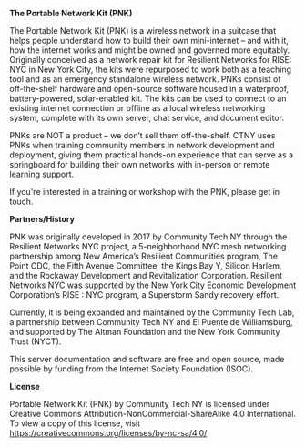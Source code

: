 **The Portable Network Kit (PNK)**

The Portable Network Kit (PNK) is a wireless network in a suitcase that helps people understand how to build their own mini-internet – and with it, how the internet works and might be owned and governed more equitably. Originally conceived as a network repair kit for Resilient Networks for RISE: NYC in New York City, the kits were repurposed to work both as a teaching tool and as an emergency standalone wireless network. PNKs consist of off-the-shelf hardware and open-source software housed in a waterproof, battery-powered, solar-enabled kit. The kits can be used to connect to an existing internet connection or offline as a local wireless networking system, complete with its own server, chat service, and document editor.

PNKs are NOT a product – we don’t sell them off-the-shelf. CTNY uses PNKs when training community members in network development and deployment, giving them practical hands-on experience that can serve as a springboard for building their own networks with in-person or remote learning support.

If you're interested in a training or workshop with the PNK, please get in touch.

**Partners/History**

PNK was originally developed in 2017 by Community Tech NY through the Resilient Networks NYC project, a 5-neighborhood NYC mesh networking partnership among New America’s Resilient Communities program, The Point CDC, the Fifth Avenue Committee, the Kings Bay Y, Silicon Harlem, and the Rockaway Development and Revitalization Corporation. Resilient Networks NYC was supported by the New York City Economic Development Corporation’s RISE : NYC program, a Superstorm Sandy recovery effort. 

Currently, it is being expanded and maintained by the Community Tech Lab, a partnership between Community Tech NY and El Puente de Williamsburg, and supported by The Altman Foundation and the New York Community Trust (NYCT).

This server documentation and software are free and open source, made possible by funding from the Internet Society Foundation (ISOC).

**License**

Portable Network Kit (PNK) by Community Tech NY is licensed under Creative Commons Attribution-NonCommercial-ShareAlike 4.0 International. To view a copy of this license, visit https://creativecommons.org/licenses/by-nc-sa/4.0/


